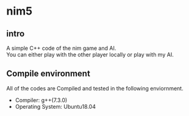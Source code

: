 # nim5

## intro

A simple C++ code of the nim game and AI.  
You can either play with the other player locally or play with my AI.  

## Compile environment

All of the codes are Compiled and tested in the following enviornment.  
 - Compiler: g++(7.3.0)
 - Operating System: Ubuntu18.04
